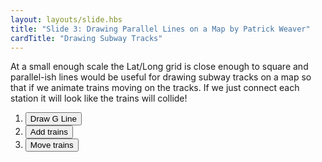 ```yaml
---
layout: layouts/slide.hbs
title: "Slide 3: Drawing Parallel Lines on a Map by Patrick Weaver"
cardTitle: "Drawing Subway Tracks"
---
```


At a small enough scale the Lat/Long grid is close enough to square and parallel-ish lines would be useful for drawing subway tracks on a map so that if we animate trains moving on the tracks. If we just connect each station it will look like the trains will collide!

<ol class="button-list">
  <li><button onClick="subwayTracks()">Draw G Line</button></li>
  <li><button onClick="addTrains()">Add trains</button></li>
  <li><button onClick="moveTrains()">Move trains</button></li>
</ol>